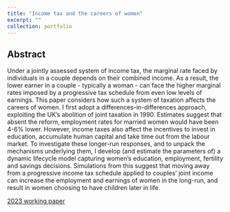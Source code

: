 ```yaml
---
title: "Income tax and the careers of women"
excerpt: ""
collection: portfolio
---
```


## Abstract
Under a jointly assessed system of income tax, the marginal rate faced by individuals in a couple depends on their combined income. As a result, the lower earner in a couple - typically a woman - can face the higher marginal rates imposed by a progressive tax schedule from even low levels of earnings. This paper considers how such a system of taxation affects the careers of women. I first adopt a differences-in-differences approach, exploiting the UK’s abolition of joint taxation in 1990. Estimates suggest that absent the reform, employment rates for married women would have been 4-6% lower. However, income taxes also affect the incentives to invest in education, accumulate human capital and take time out from the labour market. To investigate these longer-run responses, and to unpack the mechanisms underlying them, I develop (and estimate the parameters of) a dynamic lifecycle model capturing women’s education, employment, fertility and savings decisions. Simulations from this suggest that moving away from a progressive income tax schedule applied to couples’ joint income can increase the employment and earnings of women in the long-run, and result in women choosing to have children later in life.

[2023 working paper](/files/WPs/2023incometaxes.pdf)
